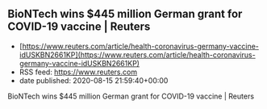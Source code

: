 ## BioNTech wins $445 million German grant for COVID-19 vaccine | Reuters
 - [https://www.reuters.com/article/health-coronavirus-germany-vaccine-idUSKBN2661KP](https://www.reuters.com/article/health-coronavirus-germany-vaccine-idUSKBN2661KP)
 - RSS feed: https://www.reuters.com
 - date published: 2020-08-15 21:59:40+00:00

BioNTech wins $445 million German grant for COVID-19 vaccine | Reuters

